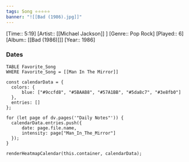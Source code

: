 ```yaml
---
tags: Song ⭐⭐⭐⭐⭐ 
banner: "![[Bad (1986).jpg]]"
---
```

[Time:: 5:19]
[Artist:: [[Michael Jackson]] ]
[Genre:: Pop Rock]
[Played:: 6]
[Album:: [[Bad (1986)]]]
[Year:: 1986]
### Dates
````dataview
TABLE Favorite_Song
WHERE Favorite_Song = [[Man In The Mirror]]
````
  ```dataviewjs
const calendarData = { 
	colors: { 
		blue: ["#9ccfd8", "#5BAAB8", "#57A1BB", "#5da8c7", "#3e8fb0"] 
	}, 
	entries: [] 
}; 

for (let page of dv.pages('"Daily Notes"')) { 
	calendarData.entries.push({ 
		date: page.file.name, 
		intensity: page["Man_In_The_Mirror"]
	}); 
} 

renderHeatmapCalendar(this.container, calendarData);
```
